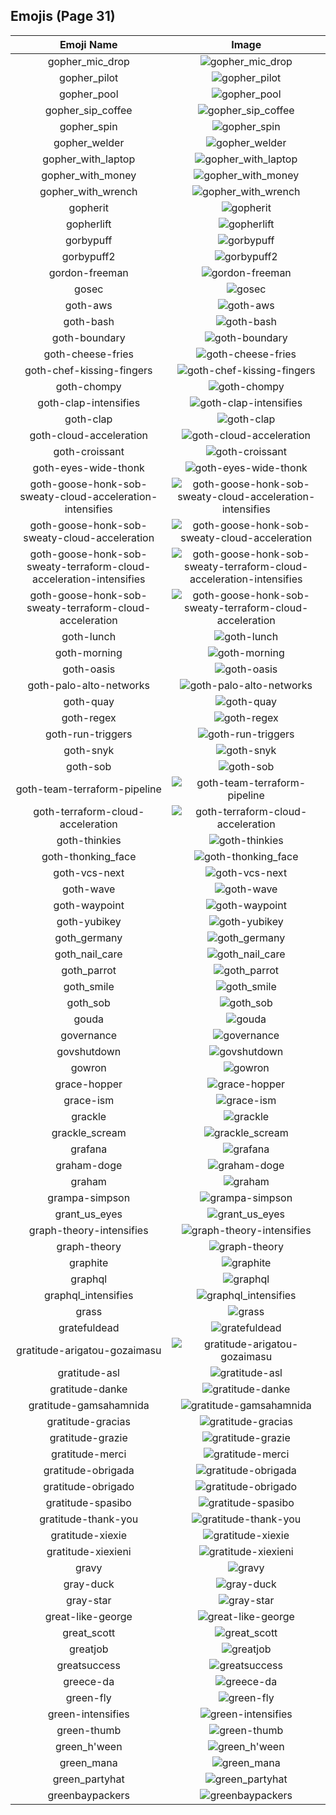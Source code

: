 
  ## Emojis (Page 31)
  |Emoji Name|Image|
  | :-: | :-: |
  |gopher_mic_drop| ![gopher_mic_drop](/emojis/hashicorp/gopher_mic_drop.png)|
  |gopher_pilot| ![gopher_pilot](/emojis/hashicorp/gopher_pilot.png)|
  |gopher_pool| ![gopher_pool](/emojis/hashicorp/gopher_pool.png)|
  |gopher_sip_coffee| ![gopher_sip_coffee](/emojis/hashicorp/gopher_sip_coffee.png)|
  |gopher_spin| ![gopher_spin](/emojis/hashicorp/gopher_spin.gif)|
  |gopher_welder| ![gopher_welder](/emojis/hashicorp/gopher_welder.png)|
  |gopher_with_laptop| ![gopher_with_laptop](/emojis/hashicorp/gopher_with_laptop.png)|
  |gopher_with_money| ![gopher_with_money](/emojis/hashicorp/gopher_with_money.png)|
  |gopher_with_wrench| ![gopher_with_wrench](/emojis/hashicorp/gopher_with_wrench.png)|
  |gopherit| ![gopherit](/emojis/hashicorp/gopherit.gif)|
  |gopherlift| ![gopherlift](/emojis/hashicorp/gopherlift.gif)|
  |gorbypuff| ![gorbypuff](/emojis/hashicorp/gorbypuff.png)|
  |gorbypuff2| ![gorbypuff2](/emojis/hashicorp/gorbypuff2.png)|
  |gordon-freeman| ![gordon-freeman](/emojis/hashicorp/gordon-freeman.png)|
  |gosec| ![gosec](/emojis/hashicorp/gosec.png)|
  |goth-aws| ![goth-aws](/emojis/hashicorp/goth-aws.png)|
  |goth-bash| ![goth-bash](/emojis/hashicorp/goth-bash.png)|
  |goth-boundary| ![goth-boundary](/emojis/hashicorp/goth-boundary.png)|
  |goth-cheese-fries| ![goth-cheese-fries](/emojis/hashicorp/goth-cheese-fries.png)|
  |goth-chef-kissing-fingers| ![goth-chef-kissing-fingers](/emojis/hashicorp/goth-chef-kissing-fingers.png)|
  |goth-chompy| ![goth-chompy](/emojis/hashicorp/goth-chompy.gif)|
  |goth-clap-intensifies| ![goth-clap-intensifies](/emojis/hashicorp/goth-clap-intensifies.gif)|
  |goth-clap| ![goth-clap](/emojis/hashicorp/goth-clap.gif)|
  |goth-cloud-acceleration| ![goth-cloud-acceleration](/emojis/hashicorp/goth-cloud-acceleration.png)|
  |goth-croissant| ![goth-croissant](/emojis/hashicorp/goth-croissant.png)|
  |goth-eyes-wide-thonk| ![goth-eyes-wide-thonk](/emojis/hashicorp/goth-eyes-wide-thonk.png)|
  |goth-goose-honk-sob-sweaty-cloud-acceleration-intensifies| ![goth-goose-honk-sob-sweaty-cloud-acceleration-intensifies](/emojis/hashicorp/goth-goose-honk-sob-sweaty-cloud-acceleration-intensifies.gif)|
  |goth-goose-honk-sob-sweaty-cloud-acceleration| ![goth-goose-honk-sob-sweaty-cloud-acceleration](/emojis/hashicorp/goth-goose-honk-sob-sweaty-cloud-acceleration.png)|
  |goth-goose-honk-sob-sweaty-terraform-cloud-acceleration-intensifies| ![goth-goose-honk-sob-sweaty-terraform-cloud-acceleration-intensifies](/emojis/hashicorp/goth-goose-honk-sob-sweaty-terraform-cloud-acceleration-intensifies.gif)|
  |goth-goose-honk-sob-sweaty-terraform-cloud-acceleration| ![goth-goose-honk-sob-sweaty-terraform-cloud-acceleration](/emojis/hashicorp/goth-goose-honk-sob-sweaty-terraform-cloud-acceleration.png)|
  |goth-lunch| ![goth-lunch](/emojis/hashicorp/goth-lunch.png)|
  |goth-morning| ![goth-morning](/emojis/hashicorp/goth-morning.png)|
  |goth-oasis| ![goth-oasis](/emojis/hashicorp/goth-oasis.png)|
  |goth-palo-alto-networks| ![goth-palo-alto-networks](/emojis/hashicorp/goth-palo-alto-networks.png)|
  |goth-quay| ![goth-quay](/emojis/hashicorp/goth-quay.png)|
  |goth-regex| ![goth-regex](/emojis/hashicorp/goth-regex.png)|
  |goth-run-triggers| ![goth-run-triggers](/emojis/hashicorp/goth-run-triggers.png)|
  |goth-snyk| ![goth-snyk](/emojis/hashicorp/goth-snyk.png)|
  |goth-sob| ![goth-sob](/emojis/hashicorp/goth-sob.png)|
  |goth-team-terraform-pipeline| ![goth-team-terraform-pipeline](/emojis/hashicorp/goth-team-terraform-pipeline.png)|
  |goth-terraform-cloud-acceleration| ![goth-terraform-cloud-acceleration](/emojis/hashicorp/goth-terraform-cloud-acceleration.png)|
  |goth-thinkies| ![goth-thinkies](/emojis/hashicorp/goth-thinkies.png)|
  |goth-thonking_face| ![goth-thonking_face](/emojis/hashicorp/goth-thonking_face.png)|
  |goth-vcs-next| ![goth-vcs-next](/emojis/hashicorp/goth-vcs-next.png)|
  |goth-wave| ![goth-wave](/emojis/hashicorp/goth-wave.png)|
  |goth-waypoint| ![goth-waypoint](/emojis/hashicorp/goth-waypoint.png)|
  |goth-yubikey| ![goth-yubikey](/emojis/hashicorp/goth-yubikey.png)|
  |goth_germany| ![goth_germany](/emojis/hashicorp/goth_germany.png)|
  |goth_nail_care| ![goth_nail_care](/emojis/hashicorp/goth_nail_care.jpg)|
  |goth_parrot| ![goth_parrot](/emojis/hashicorp/goth_parrot.gif)|
  |goth_smile| ![goth_smile](/emojis/hashicorp/goth_smile.png)|
  |goth_sob| ![goth_sob](/emojis/hashicorp/goth_sob.jpg)|
  |gouda| ![gouda](/emojis/hashicorp/gouda.jpg)|
  |governance| ![governance](/emojis/hashicorp/governance.png)|
  |govshutdown| ![govshutdown](/emojis/hashicorp/govshutdown.png)|
  |gowron| ![gowron](/emojis/hashicorp/gowron.gif)|
  |grace-hopper| ![grace-hopper](/emojis/hashicorp/grace-hopper.png)|
  |grace-ism| ![grace-ism](/emojis/hashicorp/grace-ism.png)|
  |grackle| ![grackle](/emojis/hashicorp/grackle.png)|
  |grackle_scream| ![grackle_scream](/emojis/hashicorp/grackle_scream.png)|
  |grafana| ![grafana](/emojis/hashicorp/grafana.png)|
  |graham-doge| ![graham-doge](/emojis/hashicorp/graham-doge.png)|
  |graham| ![graham](/emojis/hashicorp/graham.gif)|
  |grampa-simpson| ![grampa-simpson](/emojis/hashicorp/grampa-simpson.png)|
  |grant_us_eyes| ![grant_us_eyes](/emojis/hashicorp/grant_us_eyes.png)|
  |graph-theory-intensifies| ![graph-theory-intensifies](/emojis/hashicorp/graph-theory-intensifies.gif)|
  |graph-theory| ![graph-theory](/emojis/hashicorp/graph-theory.png)|
  |graphite| ![graphite](/emojis/hashicorp/graphite.png)|
  |graphql| ![graphql](/emojis/hashicorp/graphql.png)|
  |graphql_intensifies| ![graphql_intensifies](/emojis/hashicorp/graphql_intensifies.gif)|
  |grass| ![grass](/emojis/hashicorp/grass.jpg)|
  |gratefuldead| ![gratefuldead](/emojis/hashicorp/gratefuldead.png)|
  |gratitude-arigatou-gozaimasu| ![gratitude-arigatou-gozaimasu](/emojis/hashicorp/gratitude-arigatou-gozaimasu.png)|
  |gratitude-asl| ![gratitude-asl](/emojis/hashicorp/gratitude-asl.gif)|
  |gratitude-danke| ![gratitude-danke](/emojis/hashicorp/gratitude-danke.png)|
  |gratitude-gamsahamnida| ![gratitude-gamsahamnida](/emojis/hashicorp/gratitude-gamsahamnida.png)|
  |gratitude-gracias| ![gratitude-gracias](/emojis/hashicorp/gratitude-gracias.png)|
  |gratitude-grazie| ![gratitude-grazie](/emojis/hashicorp/gratitude-grazie.png)|
  |gratitude-merci| ![gratitude-merci](/emojis/hashicorp/gratitude-merci.png)|
  |gratitude-obrigada| ![gratitude-obrigada](/emojis/hashicorp/gratitude-obrigada.png)|
  |gratitude-obrigado| ![gratitude-obrigado](/emojis/hashicorp/gratitude-obrigado.png)|
  |gratitude-spasibo| ![gratitude-spasibo](/emojis/hashicorp/gratitude-spasibo.png)|
  |gratitude-thank-you| ![gratitude-thank-you](/emojis/hashicorp/gratitude-thank-you.png)|
  |gratitude-xiexie| ![gratitude-xiexie](/emojis/hashicorp/gratitude-xiexie.png)|
  |gratitude-xiexieni| ![gratitude-xiexieni](/emojis/hashicorp/gratitude-xiexieni.png)|
  |gravy| ![gravy](/emojis/hashicorp/gravy.png)|
  |gray-duck| ![gray-duck](/emojis/hashicorp/gray-duck.png)|
  |gray-star| ![gray-star](/emojis/hashicorp/gray-star.png)|
  |great-like-george| ![great-like-george](/emojis/hashicorp/great-like-george.png)|
  |great_scott| ![great_scott](/emojis/hashicorp/great_scott.png)|
  |greatjob| ![greatjob](/emojis/hashicorp/greatjob.jpg)|
  |greatsuccess| ![greatsuccess](/emojis/hashicorp/greatsuccess.jpg)|
  |greece-da| ![greece-da](/emojis/hashicorp/greece-da.png)|
  |green-fly| ![green-fly](/emojis/hashicorp/green-fly.png)|
  |green-intensifies| ![green-intensifies](/emojis/hashicorp/green-intensifies.gif)|
  |green-thumb| ![green-thumb](/emojis/hashicorp/green-thumb.png)|
  |green_h'ween| ![green_h'ween](/emojis/hashicorp/green_h'ween.png)|
  |green_mana| ![green_mana](/emojis/hashicorp/green_mana.png)|
  |green_partyhat| ![green_partyhat](/emojis/hashicorp/green_partyhat.png)|
  |greenbaypackers| ![greenbaypackers](/emojis/hashicorp/greenbaypackers.png)|
  